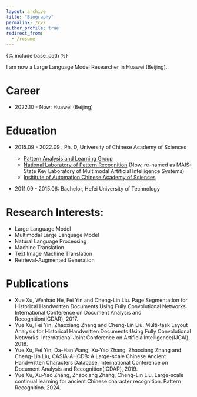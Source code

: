 ```yaml
---
layout: archive
title: "Biography"
permalink: /cv/
author_profile: true
redirect_from:
  - /resume
---
```


{% include base_path %}



I am now a Large Language Model Researcher in Huawei (Beijing).



# Career

- 2022.10 - Now: Huawei (Beijing)

Education
======

* 2015.09 - 2022.09 : Ph. D, University of Chinese Academy of Sciences
  * [Pattern Analysis and Learning Group](https://nlpr.ia.ac.cn/pal/People.html)
  * [National Laboratory of Pattern Recognition](http://ia.cas.cn/jgsz/kyxt/dmtrgzn/) (Now, re-named as MAIS: State Key Laboratory of Multimodal Artificial Intelligence Systems)
  * [Insititute of Automation Chinese Academy of Sciences](http://www.ia.cas.cn/)

* 2011.09 - 2015.06: Bachelor, Hefei University of Technology

Research Interests:
======

* Large Language Model
* Multimodal Large Language Model
* Natural Language Processing
* Machine Translation
* Text Image Machine Translation
* Retrieval-Augmented Generation

Publications
======

* Xue Xu, Wenhao He, Fei Yin and Cheng-Lin Liu. Page Segmentation for Historical Handwritten Documents Using Fully
Convolutional Networks. International Conference on Document Analysis and Recognition(ICDAR), 2017.
* Yue Xu, Fei Yin, Zhaoxiang Zhang and Cheng-Lin Liu. Multi-task Layout Analysis for Historical Handwritten Documents
Using Fully Convolutional Networks. International Joint Conference on ArtificialIntelligence(IJCAI), 2018.
* Yue Xu, Fei Yin, Da-Han Wang, Xu-Yao Zhang, Zhaoxiang Zhang and Cheng-Lin Liu, CASIA-AHCDB: A Large-scale Chinese
Ancient Handwritten Characters Database. International Conference on Document Analysis and Recognition(ICDAR), 2019.
* Yue Xu, Xu-Yao Zhang, Zhaoxiang Zhang, Cheng-Lin Liu. Large-scale continual learning for ancient Chinese character recognition. Pattern Recognition. 2024.
